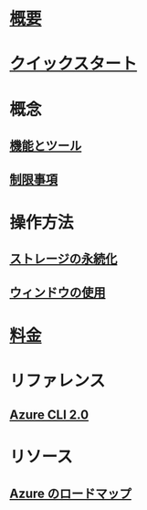 # [概要](overview.md)

# [クイックスタート](quickstart.md)

# 概念
## [機能とツール](features.md)
## [制限事項](limitations.md)

# 操作方法
## [ストレージの永続化](persisting-shell-storage.md)
## [ウィンドウの使用](using-the-shell-window.md)

# [料金](pricing.md)

# リファレンス
## [Azure CLI 2.0](/cli/azure) 
# リソース
## [Azure のロードマップ](https://azure.microsoft.com/roadmap/)
